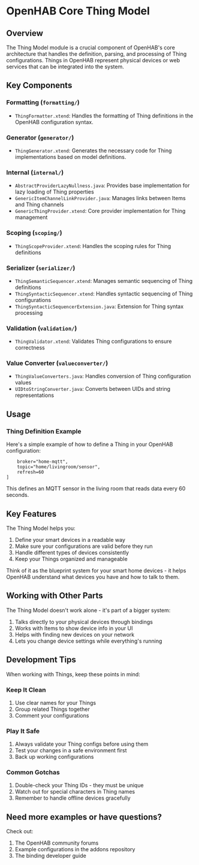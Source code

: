 # OpenHAB Core Thing Model

## Overview

The Thing Model module is a crucial component of OpenHAB's core architecture that handles the definition, parsing, and processing of Thing configurations. Things in OpenHAB represent physical devices or web services that can be integrated into the system.

## Key Components

### Formatting (`formatting/`)

- `ThingFormatter.xtend`: Handles the formatting of Thing definitions in the OpenHAB configuration syntax.

### Generator (`generator/`)

- `ThingGenerator.xtend`: Generates the necessary code for Thing implementations based on model definitions.

### Internal (`internal/`)

- `AbstractProviderLazyNullness.java`: Provides base implementation for lazy loading of Thing properties
- `GenericItemChannelLinkProvider.java`: Manages links between Items and Thing channels
- `GenericThingProvider.xtend`: Core provider implementation for Thing management

### Scoping (`scoping/`)

- `ThingScopeProvider.xtend`: Handles the scoping rules for Thing definitions

### Serializer (`serializer/`)

- `ThingSemanticSequencer.xtend`: Manages semantic sequencing of Thing definitions
- `ThingSyntacticSequencer.xtend`: Handles syntactic sequencing of Thing configurations
- `ThingSyntacticSequencerExtension.java`: Extension for Thing syntax processing

### Validation (`validation/`)

- `ThingValidator.xtend`: Validates Thing configurations to ensure correctness

### Value Converter (`valueconverter/`)

- `ThingValueConverters.java`: Handles conversion of Thing configuration values
- `UIDtoStringConverter.java`: Converts between UIDs and string representations

## Usage

### Thing Definition Example

Here's a simple example of how to define a Thing in your OpenHAB configuration:

```Thing mqtt:topic:livingroom "Living Room Sensor" @ "First Floor" [
    broker="home-mqtt",
    topic="home/livingroom/sensor",
    refresh=60
]
```

This defines an MQTT sensor in the living room that reads data every 60 seconds.

## Key Features

The Thing Model helps you:

1. Define your smart devices in a readable way
2. Make sure your configurations are valid before they run
3. Handle different types of devices consistently
4. Keep your Things organized and manageable

Think of it as the blueprint system for your smart home devices - it helps OpenHAB understand what devices you have and how to talk to them.

## Working with Other Parts

The Thing Model doesn't work alone - it's part of a bigger system:

1. Talks directly to your physical devices through bindings
2. Works with Items to show device info in your UI
3. Helps with finding new devices on your network
4. Lets you change device settings while everything's running

## Development Tips

When working with Things, keep these points in mind:

### Keep It Clean

1. Use clear names for your Things
2. Group related Things together
3. Comment your configurations

### Play It Safe

1. Always validate your Thing configs before using them
2. Test your changes in a safe environment first
3. Back up working configurations

### Common Gotchas

1. Double-check your Thing IDs - they must be unique
2. Watch out for special characters in Thing names
3. Remember to handle offline devices gracefully

## Need more examples or have questions?

Check out:

1. The OpenHAB community forums
2. Example configurations in the addons repository
3. The binding developer guide
